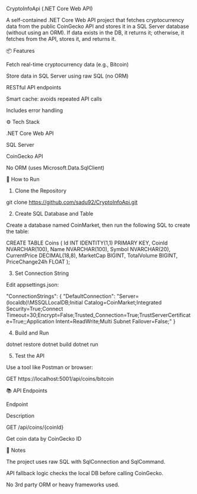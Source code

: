 CryptoInfoApi (.NET Core Web API)

A self-contained .NET Core Web API project that fetches cryptocurrency data from the public CoinGecko API and stores it in a SQL Server database (without using an ORM). If data exists in the DB, it returns it; otherwise, it fetches from the API, stores it, and returns it.

📦 Features

Fetch real-time cryptocurrency data (e.g., Bitcoin)

Store data in SQL Server using raw SQL (no ORM)

RESTful API endpoints

Smart cache: avoids repeated API calls

Includes error handling

⚙️ Tech Stack

.NET Core Web API

SQL Server

CoinGecko API

No ORM (uses Microsoft.Data.SqlClient)

🚀 How to Run

1. Clone the Repository

git clone https://github.com/sadu92/CryptoInfoApi.git

2. Create SQL Database and Table

Create a database named CoinMarket, then run the following SQL to create the table:

CREATE TABLE Coins (
    Id INT IDENTITY(1,1) PRIMARY KEY,
    CoinId NVARCHAR(100),
    Name NVARCHAR(100),
    Symbol NVARCHAR(20),
    CurrentPrice DECIMAL(18,8),
    MarketCap BIGINT,
    TotalVolume BIGINT,
    PriceChange24h FLOAT
);

3. Set Connection String

Edit appsettings.json:

"ConnectionStrings": {
  "DefaultConnection": "Server=(localdb)\\MSSQLLocalDB;Initial Catalog=CoinMarket;Integrated Security=True;Connect Timeout=30;Encrypt=False;Trusted_Connection=True;TrustServerCertificate=True;;Application Intent=ReadWrite;Multi Subnet Failover=False;"
}

4. Build and Run

dotnet restore
dotnet build
dotnet run

5. Test the API

Use a tool like Postman or browser:

GET https://localhost:5001/api/coins/bitcoin

📚 API Endpoints

Endpoint

Description

GET /api/coins/{coinId}

Get coin data by CoinGecko ID

📄 Notes

The project uses raw SQL with SqlConnection and SqlCommand.

API fallback logic checks the local DB before calling CoinGecko.

No 3rd party ORM or heavy frameworks used.


